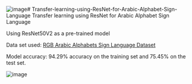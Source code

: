 ![image](https://github.com/user-attachments/assets/0ca3f370-6177-4bb4-8f5d-740e2b90409e)# Transfer-learning-using-ResNet-for-Arabic-Alphabet-Sign-Language
Transfer learning using ResNet for Arabic Alphabet Sign Language

Using ResNet50V2 as a pre-trained model

Data set used: 
[RGB Arabic Alphabets Sign Language Dataset](https://www.kaggle.com/datasets/muhammadalbrham/rgb-arabic-alphabets-sign-language-dataset)

Model accuracy: 94.29% accuracy on the training set and 75.45% on the test set.

![image](https://github.com/user-attachments/assets/5f38ef73-8b37-4321-b707-17eee1837a42)


